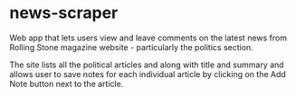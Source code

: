 # news-scraper
 Web app that lets users view and leave comments on the latest news from Rolling Stone magazine website - particularly the politics section.

 The site lists all the political articles and along with title and summary and allows user to save notes for each individual article by clicking on the Add Note button next to the article.

